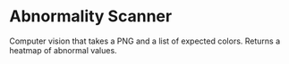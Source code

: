 # Abnormality Scanner
Computer vision that takes a PNG and a list of expected colors. Returns a heatmap of abnormal values.
